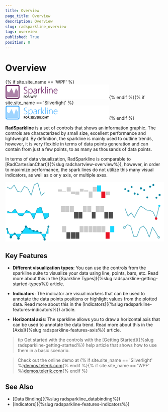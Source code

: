 ```yaml
---
title: Overview
page_title: Overview
description: Overview
slug: radsparkline_overview
tags: overview
published: True
position: 0
---
```


# Overview

{% if site.site_name == 'WPF' %}![sparklines wpf](images/sparklines_wpf.png){% endif %}{% if site.site_name == 'Silverlight' %}![sparklines sl](images/sparklines_sl.png){% endif %}

__RadSparkline__ is a set of controls that shows an information graphic. The controls are characterized by small size, excellent performance and lightweight. By definition, the sparkline is mainly used to outline trends, however, it is very flexible in terms of data points generation and can contain from just a few points, to as many as thousands of data points.

In terms of data visualization, RadSparkline is comparable to [RadCartesianChart]({%slug radchartview-overview%}), however, in order to maximize performance, the spark lines do not utilize this many visual indicators, as well as x or y axis, or multiple axes.

![](images/sparkline-overview-0.png)

## Key Features

* __Different visualization types__: You can use the controls from the sparkline suite to visualize your data using line, points, bars, etc. Read more about this in the [Sparkline Types]({%slug radsparkline-getting-started-types%}) article.

* __Indicators__: The indicator are visual markers that can be used to annotate the data points positions or highlight values from the plotted data. Read more about this in the [Indicators]({%slug radsparkline-features-indicators%}) article.

* __Horizontal axis__: The sparkline allows you to draw a horizontal axis that can be used to annotate the data trend. Read more about this in the [Axis]({%slug radsparkline-features-axis%}) article.

>tip Get started with the controls with the [Getting Started]({%slug radsparkline-getting-started%}) help article that shows how to use them in a basic scenario.

> Check out the online demo at {% if site.site_name == 'Silverlight' %}[demos.telerik.com](https://demos.telerik.com/silverlight/#TabControl/FirstLook){% endif %}{% if site.site_name == 'WPF' %}[demos.telerik.com](https://demos.telerik.com/wpf/){% endif %}

## See Also
 * [Data Binding]({%slug radsparkline_databinding%})
 * [Indicators]({%slug radsparkline-features-indicators%})

